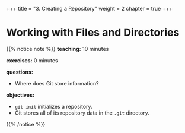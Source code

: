 +++
title = "3. Creating a Repository"
weight = 2
chapter = true
+++

# Working with Files and Directories

{{% notice note %}}
**teaching:** 10 minutes

**exercises:** 0 minutes

**questions:**
- Where does Git store information?

**objectives:**
- `git init` initializes a repository.
- Git stores all of its repository data in the `.git` directory.

{{% /notice %}}
